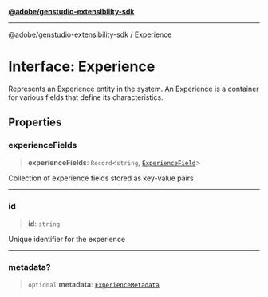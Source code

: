[**@adobe/genstudio-extensibility-sdk**](../README.md)

***

[@adobe/genstudio-extensibility-sdk](../globals.md) / Experience

# Interface: Experience

Represents an Experience entity in the system.
An Experience is a container for various fields that define its characteristics.

## Properties

### experienceFields

> **experienceFields**: `Record`\<`string`, [`ExperienceField`](ExperienceField.md)\>

Collection of experience fields stored as key-value pairs

***

### id

> **id**: `string`

Unique identifier for the experience

***

### metadata?

> `optional` **metadata**: [`ExperienceMetadata`](../type-aliases/ExperienceMetadata.md)
